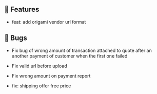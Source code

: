 ## 🚀 Features

- feat: add origami vendor url format


## 🐛 Bugs

- Fix bug of wrong amount of transaction attached to quote after an another payment of customer when the first one failed

- Fix valid url before upload

- Fix wrong amount on payment report

- fix: shipping offer free price